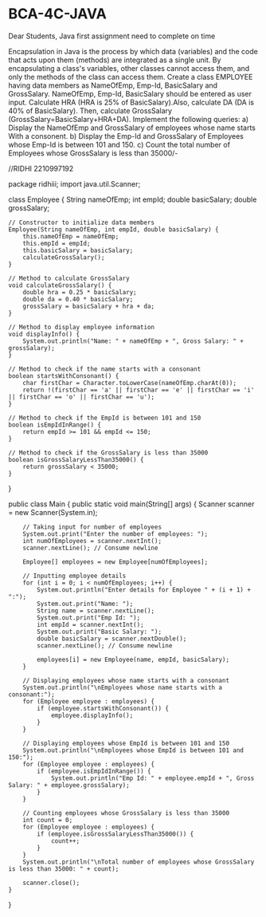 # BCA-4C-JAVA
Dear Students, Java first assignment need to complete on time

Encapsulation in Java is the process by which data (variables) and the code that acts upon them (methods) are integrated as a single unit. By encapsulating a class's variables, other classes cannot access them, and only the methods of the class can access them. 
Create a class EMPLOYEE having data members as NameOfEmp, Emp-Id, BasicSalary and GrossSalary. NameOfEmp, Emp-Id, BasicSalary should be entered as user input. Calculate HRA (HRA is 25% of BasicSalary).Also, calculate DA (DA is 40% of BasicSalary). Then, calculate GrossSalary (GrossSalary=BasicSalary+HRA+DA). 
Implement the following queries: 
a) Display the NameOfEmp and GrossSalary of employees whose name starts With a consonent.
b) Display the Emp-Id and GrossSalary of Employees whose Emp-Id is between 101 and 150.
c) Count the total number of Employees whose GrossSalary is less than 35000/-

//RIDHI 2210997192



package ridhiii;
import java.util.Scanner;

class Employee {
    String nameOfEmp;
    int empId;
    double basicSalary;
    double grossSalary;

    // Constructor to initialize data members
    Employee(String nameOfEmp, int empId, double basicSalary) {
        this.nameOfEmp = nameOfEmp;
        this.empId = empId;
        this.basicSalary = basicSalary;
        calculateGrossSalary();
    }

    // Method to calculate GrossSalary
    void calculateGrossSalary() {
        double hra = 0.25 * basicSalary;
        double da = 0.40 * basicSalary;
        grossSalary = basicSalary + hra + da;
    }

    // Method to display employee information
    void displayInfo() {
        System.out.println("Name: " + nameOfEmp + ", Gross Salary: " + grossSalary);
    }

    // Method to check if the name starts with a consonant
    boolean startsWithConsonant() {
        char firstChar = Character.toLowerCase(nameOfEmp.charAt(0));
        return !(firstChar == 'a' || firstChar == 'e' || firstChar == 'i' || firstChar == 'o' || firstChar == 'u');
    }

    // Method to check if the EmpId is between 101 and 150
    boolean isEmpIdInRange() {
        return empId >= 101 && empId <= 150;
    }

    // Method to check if the GrossSalary is less than 35000
    boolean isGrossSalaryLessThan35000() {
        return grossSalary < 35000;
    }
}


public class Main {
	public static void main(String[] args) {
        Scanner scanner = new Scanner(System.in);

        // Taking input for number of employees
        System.out.print("Enter the number of employees: ");
        int numOfEmployees = scanner.nextInt();
        scanner.nextLine(); // Consume newline

        Employee[] employees = new Employee[numOfEmployees];

        // Inputting employee details
        for (int i = 0; i < numOfEmployees; i++) {
            System.out.println("Enter details for Employee " + (i + 1) + ":");
            System.out.print("Name: ");
            String name = scanner.nextLine();
            System.out.print("Emp Id: ");
            int empId = scanner.nextInt();
            System.out.print("Basic Salary: ");
            double basicSalary = scanner.nextDouble();
            scanner.nextLine(); // Consume newline

            employees[i] = new Employee(name, empId, basicSalary);
        }

        // Displaying employees whose name starts with a consonant
        System.out.println("\nEmployees whose name starts with a consonant:");
        for (Employee employee : employees) {
            if (employee.startsWithConsonant()) {
                employee.displayInfo();
            }
        }

        // Displaying employees whose EmpId is between 101 and 150
        System.out.println("\nEmployees whose EmpId is between 101 and 150:");
        for (Employee employee : employees) {
            if (employee.isEmpIdInRange()) {
                System.out.println("Emp Id: " + employee.empId + ", Gross Salary: " + employee.grossSalary);
            }
        }

        // Counting employees whose GrossSalary is less than 35000
        int count = 0;
        for (Employee employee : employees) {
            if (employee.isGrossSalaryLessThan35000()) {
                count++;
            }
        }
        System.out.println("\nTotal number of employees whose GrossSalary is less than 35000: " + count);

        scanner.close();
    }
}
